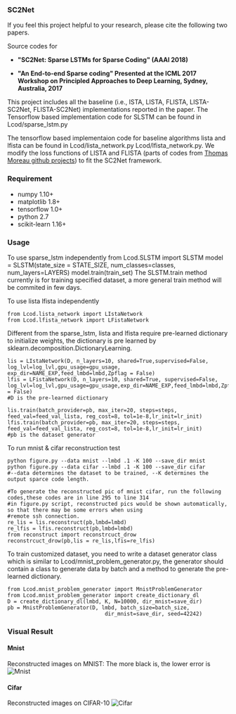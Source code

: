 ### SC2Net
If you feel this project helpful to your research, please cite the following two papers. 

Source codes for 

* **"SC2Net: Sparse LSTMs for Sparse Coding" (AAAI 2018)**

* **"An End-to-end Sparse coding" Presented at the ICML 2017 Workshop on Principled Approaches
to Deep Learning, Sydney, Australia, 2017**

This project includes all the baseline (i.e., ISTA, LISTA, FLISTA, LISTA-SC2Net, FLISTA-SC2Net) implementations reported in the paper. The Tensorflow based implementation code for SLSTM can be found in Lcod/sparse_lstm.py 

The tensorflow based implementaion code for baseline algorithms lista and lfista can be found in Lcod/lista_network.py Lcod/lfista_network.py. We modify the loss functions of LISTA and FLISTA (parts of codes from [Thomas Moreau github projects](https://github.com/tomMoral/AdaptiveOptim)) to fit the SC2Net framework.



### Requirement
 * numpy 1.10+
 * matplotlib 1.8+
 * tensorflow 1.0+
 * python 2.7
 * scikit-learn 1.16+
 

### Usage
To use sparse_lstm independently 
    from Lcod.SLSTM import SLSTM
    model = SLSTM(state_size = STATE_SIZE, num_classes=classes, num_layers=LAYERS)
    model.train(train_set)
The SLSTM.train method currently is for training specified dataset, a more general train method will be commited in few days. 
  
    
To use lista lfista independently

    from Lcod.lista_network import LIstaNetwork
    from Lcod.lfista_network import LFistaNetwork
Different from the sparse_lstm, lista and lfista require pre-learned dictionary to initialize weights, the dictionary is pre learned by sklearn.decomposition.DictionaryLearning.  

    lis = LIstaNetwork(D, n_layers=10, shared=True,supervised=False, log_lvl=log_lvl,gpu_usage=gpu_usage, exp_dir=NAME_EXP,feed_lmbd=lmbd,Zpflag = False)
    lfis = LFistaNetwork(D, n_layers=10, shared=True, supervised=False, log_lvl=log_lvl,gpu_usage=gpu_usage,exp_dir=NAME_EXP,feed_lmbd=lmbd,Zpflag = False)
    #D is the pre-learned dictionary
    
    lis.train(batch_provider=pb, max_iter=20, steps=steps, feed_val=feed_val_lista, reg_cost=8, tol=1e-8,lr_init=lr_init)
    lfis.train(batch_provider=pb, max_iter=20, steps=steps, feed_val=feed_val_lista, reg_cost=8, tol=1e-8,lr_init=lr_init)
    #pb is the dataset generator

To run mnist & cifar reconstruction test



    python figure.py --data mnist --lmbd .1 -K 100 --save_dir mnist
    python figure.py --data cifar --lmbd .1 -K 100 --save_dir cifar
    #--data determines the dataset to be trained, --K determines the output sparce code length.
    
    #To generate the reconstructed pic of mnist cifar, run the following codes,these codes are in line 295 to line 314 
    #in figure.py script, reconstructed pics would be shown automatically, so that there may be some errors when using
    #remote ssh connection. 
    re_lis = lis.reconstruct(pb,lmbd=lmbd)
    re_lfis = lfis.reconstruct(pb,lmbd=lmbd)
    from reconstruct import reconstrcuct_drow
    reconstrcuct_drow(pb,lis = re_lis,lfis=re_lfis)
    
    
    

To train customized dataset, you need to write a dataset generator class which is similar to Lcod/mnist_problem_generator.py, the generator should contain a class to generate data by batch and a method to generate the pre-learned dictionary. 

    from Lcod.mnist_problem_generator import MnistProblemGenerator
    from Lcod.mnist_problem_generator import create_dictionary_dl
    D = create_dictionary_dl(lmbd, K, N=10000, dir_mnist=save_dir)
    pb = MnistProblemGenerator(D, lmbd, batch_size=batch_size,
                                   dir_mnist=save_dir, seed=42242) 
### Visual Result
#### Mnist 
Reconstructed images on MNIST: The more black
is, the lower error is
![Mnist](pic/mnist.png?raw=true)

#### Cifar
Reconstructed images on CIFAR-10
![Cifar](pic/cifar.png?raw=true)


